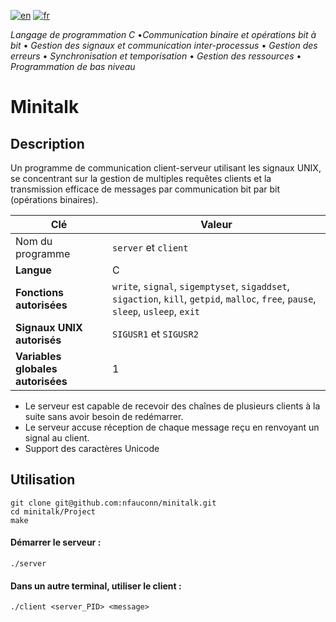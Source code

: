 [![en](https://img.shields.io/badge/lang-en-pink.svg)](https://github.com/nfauconn/minitalk/blob/master/README.md)
[![fr](https://img.shields.io/badge/lang-fr-purple.svg)](https://github.com/nfauconn/minitalk/blob/master/README.fr.md)

*Langage de programmation C* •*Communication binaire et opérations bit à bit* • *Gestion des signaux et communication inter-processus* • *Gestion des erreurs* • *Synchronisation et temporisation* • *Gestion des ressources* • *Programmation de bas niveau*

# Minitalk

## Description

Un programme de communication client-serveur utilisant les signaux UNIX, se concentrant sur la gestion de multiples requêtes clients et la transmission efficace de messages par communication bit par bit (opérations binaires).

| Clé | Valeur |
| -- | -- |
| Nom du programme | `server` et `client` |
**Langue** | C
**Fonctions autorisées** | `write`, `signal`, `sigemptyset`, `sigaddset`, `sigaction`, `kill`, `getpid`, `malloc`, `free`, `pause`, `sleep`, `usleep`, `exit`
**Signaux UNIX autorisés** | `SIGUSR1` et `SIGUSR2`
**Variables globales autorisées** | 1

- Le serveur est capable de recevoir des chaînes de plusieurs clients à la suite sans avoir besoin de redémarrer.
- Le serveur accuse réception de chaque message reçu en renvoyant un signal au client.
- Support des caractères Unicode

## Utilisation

```shell
git clone git@github.com:nfauconn/minitalk.git
cd minitalk/Project
make
```

#### Démarrer le serveur :
```shell
./server
```

#### Dans un autre terminal, utiliser le client :
```shell
./client <server_PID> <message>
```
